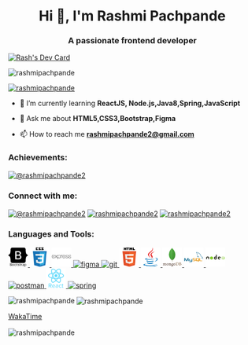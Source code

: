 
<h1 align="center">Hi 👋, I'm Rashmi Pachpande</h1>
<h3 align="center">A passionate frontend developer</h3>
<a href="https://app.daily.dev/rash"><img src="https://api.daily.dev/devcards/32ab028d58834774bdb041057daba87f.png?r=ezp" width="400" alt="Rash's Dev Card"/></a>
<p align="left"> <img src="https://komarev.com/ghpvc/?username=rashmipachpande&label=Profile%20views&color=0e75b6&style=flat" alt="rashmipachpande" /> </p>

<p align="left"> <a href="https://github.com/ryo-ma/github-profile-trophy"><img src="https://github-profile-trophy.vercel.app/?username=rashmipachpande" alt="rashmipachpande" /></a> </p>

- 🌱 I’m currently learning **ReactJS, Node.js,Java8,Spring,JavaScript**

- 💬 Ask me about **HTML5,CSS3,Bootstrap,Figma**

- 📫 How to reach me **rashmipachpande2@gmail.com**

<h3 align="left">Achievements:</h3>
<p align="left">
 <a href="https://www.credly.com/badges/e0d1ed79-a394-4f86-9176-6942996909dc/public_url" target="blank"><img align="center" src="https://images.credly.com/size/220x220/images/bc08972c-3c7d-4b99-82a0-c94bcca36674/Badges_v8-07_Practitioner.png" alt="@rashmipachpande2" height="50width="50"/></a>
  </p>

<h3 align="left">Connect with me:</h3>
<p align="left">
<a href="https://www.hackerrank.com/rashmipachpande2" target="blank"><img align="center" src="https://raw.githubusercontent.com/rahuldkjain/github-profile-readme-generator/master/src/images/icons/Social/hackerrank.svg" alt="@rashmipachpande2" height="30" width="40" /></a>
<a href="https://www.leetcode.com/rashmipachpande2" target="blank"><img align="center" src="https://raw.githubusercontent.com/rahuldkjain/github-profile-readme-generator/master/src/images/icons/Social/leet-code.svg" alt="rashmipachpande2" height="30" width="40" /></a>
<a href="https://twitter.com/Rashmi5pande" target="blank"><img align="center" src="https://cdn-icons-png.flaticon.com/512/145/145812.png" alt="rashmipachpande2" height="40" width="40" /></a>
</p>

<h3 align="left">Languages and Tools:</h3>
<p align="left"> <a href="https://getbootstrap.com" target="_blank" rel="noreferrer"> <img src="https://raw.githubusercontent.com/devicons/devicon/master/icons/bootstrap/bootstrap-plain-wordmark.svg" alt="bootstrap" width="40" height="40"/> </a> <a href="https://www.w3schools.com/css/" target="_blank" rel="noreferrer"> <img src="https://raw.githubusercontent.com/devicons/devicon/master/icons/css3/css3-original-wordmark.svg" alt="css3" width="40" height="40"/> </a> <a href="https://expressjs.com" target="_blank" rel="noreferrer"> <img src="https://raw.githubusercontent.com/devicons/devicon/master/icons/express/express-original-wordmark.svg" alt="express" width="40" height="40"/> </a> <a href="https://www.figma.com/" target="_blank" rel="noreferrer"> <img src="https://www.vectorlogo.zone/logos/figma/figma-icon.svg" alt="figma" width="40" height="40"/> </a> <a href="https://git-scm.com/" target="_blank" rel="noreferrer"> <img src="https://www.vectorlogo.zone/logos/git-scm/git-scm-icon.svg" alt="git" width="40" height="40"/> </a> <a href="https://www.w3.org/html/" target="_blank" rel="noreferrer"> <img src="https://raw.githubusercontent.com/devicons/devicon/master/icons/html5/html5-original-wordmark.svg" alt="html5" width="40" height="40"/> </a> <a href="https://www.java.com" target="_blank" rel="noreferrer"> <img src="https://raw.githubusercontent.com/devicons/devicon/master/icons/java/java-original.svg" alt="java" width="40" height="40"/> </a> <a href="https://www.mongodb.com/" target="_blank" rel="noreferrer"> <img src="https://raw.githubusercontent.com/devicons/devicon/master/icons/mongodb/mongodb-original-wordmark.svg" alt="mongodb" width="40" height="40"/> </a> <a href="https://www.mysql.com/" target="_blank" rel="noreferrer"> <img src="https://raw.githubusercontent.com/devicons/devicon/master/icons/mysql/mysql-original-wordmark.svg" alt="mysql" width="40" height="40"/> </a> <a href="https://nodejs.org" target="_blank" rel="noreferrer"> <img src="https://raw.githubusercontent.com/devicons/devicon/master/icons/nodejs/nodejs-original-wordmark.svg" alt="nodejs" width="40" height="40"/> </a> <a href="https://postman.com" target="_blank" rel="noreferrer"> <img src="https://www.vectorlogo.zone/logos/getpostman/getpostman-icon.svg" alt="postman" width="40" height="40"/> </a> <a href="https://reactjs.org/" target="_blank" rel="noreferrer"> <img src="https://raw.githubusercontent.com/devicons/devicon/master/icons/react/react-original-wordmark.svg" alt="react" width="40" height="40"/> </a> <a href="https://spring.io/" target="_blank" rel="noreferrer"> <img src="https://www.vectorlogo.zone/logos/springio/springio-icon.svg" alt="spring" width="40" height="40"/> </a> </p>

<p><img align="left" src="https://github-readme-stats.vercel.app/api/top-langs?username=rashmipachpande&show_icons=true&locale=en&layout=compact" alt="rashmipachpande" /></p>

<p>&nbsp;<img align="center" src="https://github-readme-stats.vercel.app/api?username=rashmipachpande&show_icons=true&locale=en" alt="rashmipachpande" /></p>

<p><a href="https://wakatime.com/dashboard">WakaTime</a></p>

<p><img align="center" src="https://github-readme-streak-stats.herokuapp.com/?user=rashmipachpande&" alt="rashmipachpande" /></p>

